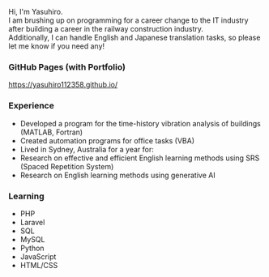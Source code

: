<!---
yasuhiro112358/yasuhiro112358 is a ✨ special ✨ repository because its `README.md` (this file) appears on your GitHub profile.
You can click the Preview link to take a look at your changes.
--->

Hi, I'm Yasuhiro.  
I am brushing up on programming for a career change to the IT industry after building a career in the railway construction industry.  
Additionally, I can handle English and Japanese translation tasks, so please let me know if you need any!

### GitHub Pages (with Portfolio)
https://yasuhiro112358.github.io/

### Experience
- Developed a program for the time-history vibration analysis of buildings (MATLAB, Fortran)
- Created automation programs for office tasks (VBA)
- Lived in Sydney, Australia for a year for:
- Research on effective and efficient English learning methods using SRS (Spaced Repetition System)
- Research on English learning methods using generative AI

### Learning
- PHP
- Laravel
- SQL
- MySQL
- Python
- JavaScript
- HTML/CSS

